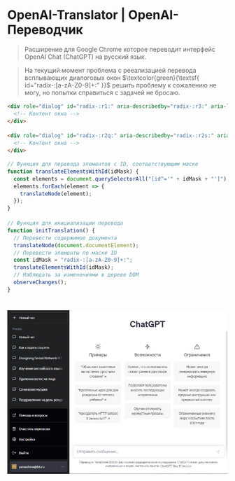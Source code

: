 # OpenAI-Translator | OpenAI-Переводчик
> Расширение для Google Chrome которое переводит интерфейс OpenAI Chat (ChatGPT) на русский язык.

> На текущий момент проблема с рееализацией перевода всплывающих диалоговых окон $\textcolor{green}{\textsf{ id="radix-:[a-zA-Z0-9]+:" }}$  решить проблему к сожалению не могу, но попытки справиться с задачей не бросаю.
```html
<div role="dialog" id="radix-:r1:" aria-describedby="radix-:r3:" aria-labelledby="radix-:r2:" data-state="open" class="relative col-auto col-start-2 row-auto row-start-2 w-full rounded-lg text-left shadow-xl transition-all left-1/2 -translate-x-1/2 !shadow-none md:w-[672px] lg:w-[896px] xl:w-[1024px]" tabindex="-1" style="pointer-events: auto;">
  <!-- Контент окна -->
</div>

<div role="dialog" id="radix-:r2q:" aria-describedby="radix-:r2s:" aria-labelledby="radix-:r2r:" data-state="open" class="relative col-auto col-start-2 row-auto row-start-2 w-full rounded-lg text-left shadow-xl transition-all left-1/2 -translate-x-1/2 bg-white dark:bg-gray-900 md:w-[680px]" tabindex="-1" style="pointer-events: auto;">
  <!-- Контент окна -->
</div>
```
```javascript
// Функция для перевода элементов с ID, соответствующим маске
function translateElementsWithId(idMask) {
  const elements = document.querySelectorAll("[id^='" + idMask + "']");
  elements.forEach(element => {
    translateNode(element);
  });
}

// Функция для инициализации перевода
function initTranslation() {
  // Перевести содержимое документа
  translateNode(document.documentElement);
  // Перевести элементы по маске ID
  const idMask = "radix-:[a-zA-Z0-9]+:";
  translateElementsWithId(idMask);
  // Наблюдать за изменениями в дереве DOM
  observeChanges();
}
```

# ![](https://raw.githubusercontent.com/YanaShineRu/OpenAI-Translator/main/OpenAI-Translator.png)
